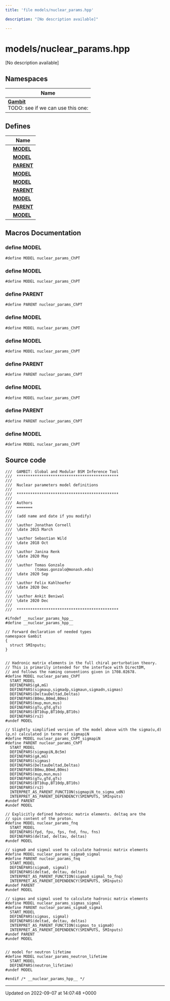 ```yaml
---
title: 'file models/nuclear_params.hpp'

description: "[No description available]"

---
```


# models/nuclear_params.hpp

[No description available]

## Namespaces

| Name           |
| -------------- |
| **[Gambit](/documentation/code/namespaces/namespacegambit/)** <br>TODO: see if we can use this one:  |

## Defines

|                | Name           |
| -------------- | -------------- |
|  | **[MODEL](/documentation/code/files/nuclear__params_8hpp/#define-model)**  |
|  | **[MODEL](/documentation/code/files/nuclear__params_8hpp/#define-model)**  |
|  | **[PARENT](/documentation/code/files/nuclear__params_8hpp/#define-parent)**  |
|  | **[MODEL](/documentation/code/files/nuclear__params_8hpp/#define-model)**  |
|  | **[MODEL](/documentation/code/files/nuclear__params_8hpp/#define-model)**  |
|  | **[PARENT](/documentation/code/files/nuclear__params_8hpp/#define-parent)**  |
|  | **[MODEL](/documentation/code/files/nuclear__params_8hpp/#define-model)**  |
|  | **[PARENT](/documentation/code/files/nuclear__params_8hpp/#define-parent)**  |
|  | **[MODEL](/documentation/code/files/nuclear__params_8hpp/#define-model)**  |




## Macros Documentation

### define MODEL

```
#define MODEL nuclear_params_ChPT
```


### define MODEL

```
#define MODEL nuclear_params_ChPT
```


### define PARENT

```
#define PARENT nuclear_params_ChPT
```


### define MODEL

```
#define MODEL nuclear_params_ChPT
```


### define MODEL

```
#define MODEL nuclear_params_ChPT
```


### define PARENT

```
#define PARENT nuclear_params_ChPT
```


### define MODEL

```
#define MODEL nuclear_params_ChPT
```


### define PARENT

```
#define PARENT nuclear_params_ChPT
```


### define MODEL

```
#define MODEL nuclear_params_ChPT
```


## Source code

```
///  GAMBIT: Global and Modular BSM Inference Tool
///  *********************************************
///
///  Nuclear parameters model definitions
///
///  *********************************************
///
///  Authors
///  =======
///
///  (add name and date if you modify)
///
///  \author Jonathan Cornell
///  \date 2015 March
///
///  \author Sebastian Wild
///  \date 2018 Oct
///
///  \author Janina Renk
///  \date 2020 May
///
///  \author Tomas Gonzalo
///          (tomas.gonzalo@monash.edu)
///  \date 2020 Sep
///
///  \author Felix Kahlhoefer
///  \date 2020 Dec
///
///  \author Ankit Beniwal
///  \date 2020 Dec
///
///  *********************************************

#ifndef __nuclear_params_hpp__
#define __nuclear_params_hpp__

// Forward declaration of needed types
namespace Gambit
{
  struct SMInputs;
}


// Hadronic matrix elements in the full chiral perturbation theory.
// This is primarily intended for the interface with DirectDM,
// and follows the naming conventions given in 1708.02678.
#define MODEL nuclear_params_ChPT
  START_MODEL
  DEFINEPARS(gA,mG)
  DEFINEPARS(sigmaup,sigmadp,sigmaun,sigmadn,sigmas)
  DEFINEPARS(DeltauDeltad,Deltas)
  DEFINEPARS(B0mu,B0md,B0ms)
  DEFINEPARS(mup,mun,mus)
  DEFINEPARS(gTu,gTd,gTs)
  DEFINEPARS(BT10up,BT10dp,BT10s)
  DEFINEPARS(rs2)
#undef MODEL

// Slightly simplified version of the model above with the sigma(u,d)(p,n) calculated in terms of sigmapiN
#define MODEL nuclear_params_ChPT_sigmapiN
#define PARENT nuclear_params_ChPT
  START_MODEL
  DEFINEPARS(sigmapiN,Bc5m)
  DEFINEPARS(gA,mG)
  DEFINEPARS(sigmas)
  DEFINEPARS(DeltauDeltad,Deltas)
  DEFINEPARS(B0mu,B0md,B0ms)
  DEFINEPARS(mup,mun,mus)
  DEFINEPARS(gTu,gTd,gTs)
  DEFINEPARS(BT10up,BT10dp,BT10s)
  DEFINEPARS(rs2)
  INTERPRET_AS_PARENT_FUNCTION(sigmapiN_to_sigma_udN)
  INTERPRET_AS_PARENT_DEPENDENCY(SMINPUTS, SMInputs)
#undef PARENT
#undef MODEL

// Explicitly defined hadronic matrix elements. deltaq are the
// spin content of the proton.
#define MODEL nuclear_params_fnq
  START_MODEL
  DEFINEPARS(fpd, fpu, fps, fnd, fnu, fns)
  DEFINEPARS(deltad, deltau, deltas)
#undef MODEL

// sigma0 and sigmal used to calculate hadronic matrix elements
#define MODEL nuclear_params_sigma0_sigmal
#define PARENT nuclear_params_fnq
  START_MODEL
  DEFINEPARS(sigma0, sigmal)
  DEFINEPARS(deltad, deltau, deltas)
  INTERPRET_AS_PARENT_FUNCTION(sigma0_sigmal_to_fnq)
  INTERPRET_AS_PARENT_DEPENDENCY(SMINPUTS, SMInputs)
#undef PARENT
#undef MODEL

// sigmas and sigmal used to calculate hadronic matrix elements
#define MODEL nuclear_params_sigmas_sigmal
#define PARENT nuclear_params_sigma0_sigmal
  START_MODEL
  DEFINEPARS(sigmas, sigmal)
  DEFINEPARS(deltad, deltau, deltas)
  INTERPRET_AS_PARENT_FUNCTION(sigmas_to_sigma0)
  INTERPRET_AS_PARENT_DEPENDENCY(SMINPUTS, SMInputs)
#undef PARENT
#undef MODEL


// model for neutron lifetime
#define MODEL nuclear_params_neutron_lifetime
  START_MODEL
  DEFINEPARS(neutron_lifetime)
#undef MODEL

#endif /* __nuclear_params_hpp__ */
```


-------------------------------

Updated on 2022-09-07 at 14:07:48 +0000
